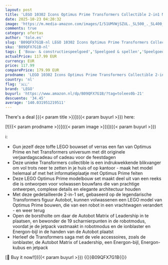 ```yaml
---
layout: post
title: 'LEGO 10302 Icons Optimus Prime Transformers Collectible 2-in1 Model met Robot en Vrachtwagen  Modelbouw Set voor Volwassenen'
date: 2025-10-23 04:20:32
image: 'https://m.media-amazon.com/images/I/51UMVWjSZUL._SL500_._SL400_.jpg'
comments: true
category: ofertas
author: 'tole.es'
slug: 'B09QFX7G1B-nl LEGO 10302 Icons Optimus Prime Transformers Collectible...'
sku: 'B09QFX7G1B-nl'
tags: [ 'Bouw- & constructiespeelgoed','Speelgoed & spellen','Speelgoedbouwsets','lego','🇳🇱', ]
actualPrice: 117.99 EUR
currency: EUR
price: 117.99
comparePrice: 179.99 EUR
prodname: 'LEGO 10302 Icons Optimus Prime Transformers Collectible 2-in1 Model met Robot en Vrachtwagen  Modelbouw Set voor Volwassenen'
country: 'nl'
flag: '🇳🇱'
brand: 'LEGO'
buyurl: 'https://www.amazon.nl/dp/B09QFX7G1B/?tag=tolees0b-21'
descuento: '34.45'
average: '140.031951219511'
---
```


There's a deal [{{< param title >}}]({{< param buyurl >}})  here:

[![{{< param prodname >}}]({{< param image >}})]({{< param buyurl >}})

ℹ️:

- Gun jezelf deze toffe LEGO bouwset of verras een fan van Optimus Prime en het Transformers universum met dit originele verjaardagscadeau of cadeau voor de feestdagen
- Deze unieke Transformers collectible is een indrukwekkende blikvanger om vol trots neer te zetten in je huis of op kantoor - maak het model helemaal af met het informatieplaatje met Optimus Prime feiten
- Deze LEGO Optimus Prime modelbouw set maakt deel uit van een reeks die is ontworpen voor volwassen bouwfans die van prachtige ontwerpen, complexe details en elegante architectuur houden
- Met deze gedetailleerde 2-in-1 set, gebaseerd op de legendarische Transformers figuur Autobot, kunnen volwassenen een LEGO model van Optimus Prime bouwen, die van een robot in een vrachtwagen verandert - en weer terug
- Open de borstholte om daar de Autobot Matrix of Leadership in te plaatsen, en bewonder de 19 scharnierpunten in de robotmodus, voordat je de jetpack vastmaakt in robotmodus en de ionblaster en Energon-bijl in de handen van de Autobot plaatst
- Herleef de Transformers saga met de vele accessoires, zoals de ionblaster, de Autobot Matrix of Leadership, een Energon-bijl, Energon-kubus en jetpack

[🛒 Buy it now!!]({{< param buyurl >}})
{{<world>}}B09QFX7G1B{{</world>}}
